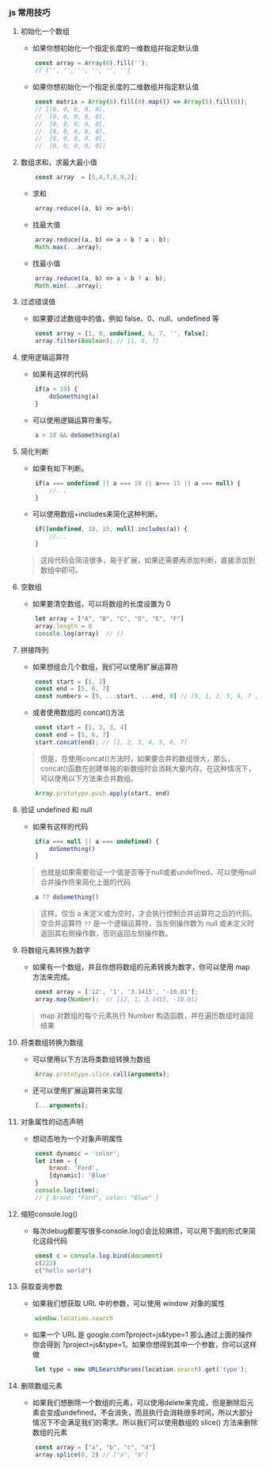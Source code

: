 ### js 常用技巧

1. 初始化一个数组
    - 如果你想初始化一个指定长度的一维数组并指定默认值
    ```js
        const array = Array(6).fill(''); 
        // ['', '', '', '', '', '']
    ```
    - 如果你想初始化一个指定长度的二维数组并指定默认值
    ```js
        const matrix = Array(6).fill(0).map(() => Array(5).fill(0)); 
        // [[0, 0, 0, 0, 0],
        //  [0, 0, 0, 0, 0],
        //  [0, 0, 0, 0, 0],
        //  [0, 0, 0, 0, 0],
        //  [0, 0, 0, 0, 0],
        //  [0, 0, 0, 0, 0]]
    ```

2. 数组求和，求最大最小值
    ```js
        const array  = [5,4,7,8,9,2];
    ```
    - 求和
    ```js
        array.reduce((a, b) => a+b);
    ```
    - 找最大值
    ```js
        array.reduce((a, b) => a > b ? a : b);
        Math.max(...array);
    ```
    - 找最小值
    ```js
        array.reduce((a, b) => a < b ? a: b);
        Math.min(...array);
    ```

3. 过滤错误值
    - 如果要过滤数组中的值，例如 false、0、null、undefined 等
    ```js
        const array = [1, 0, undefined, 6, 7, '', false];
        array.filter(Boolean); // [1, 6, 7]
    ```

4. 使用逻辑运算符
    - 如果有这样的代码
    ```js
        if(a > 10) {
            doSomething(a)
        }
    ```
    - 可以使用逻辑运算符重写。
    ```js
        a > 10 && doSomething(a)
    ```

5. 简化判断
    - 如果有如下判断。
    ```js
        if(a === undefined || a === 10 || a=== 15 || a === null) {
            //...
        }
    ```
    - 可以使用数组+includes来简化这种判断。
    ```js
        if([undefined, 10, 15, null].includes(a)) {
            //...
        }
    ```
    > 这段代码会简洁很多，易于扩展，如果还需要再添加判断，直接添加到数组中即可。

6. 空数组
    - 如果要清空数组，可以将数组的长度设置为 0
    ```js
        let array = ["A", "B", "C", "D", "E", "F"]
        array.length = 0 
        console.log(array)  // []
    ```

7. 拼接阵列
    - 如果想组合几个数组，我们可以使用扩展运算符
    ```js
        const start = [1, 2] 
        const end = [5, 6, 7] 
        const numbers = [9, ...start, ...end, 8] // [9, 1, 2, 5, 6, 7 , 8]
    ```
    - 或者使用数组的 concat()方法
    ```js
        const start = [1, 2, 3, 4] 
        const end = [5, 6, 7] 
        start.concat(end); // [1, 2, 3, 4, 5, 6, 7]
    ```
    > 但是，在使用concat()方法时，如果要合并的数组很大，那么，concat()函数在创建单独的新数组时会消耗大量内存。在这种情况下，可以使用以下方法来合并数组。
    ```js
        Array.prototype.push.apply(start, end)
    ```

8. 验证 undefined 和 null
    - 如果有这样的代码
    ```js
        if(a === null || a === undefined) {
            doSomething()
        }
    ```
    > 也就是如果需要验证一个值是否等于null或者undefined，可以使用null合并操作符来简化上面的代码
    ```js
        a ?? doSomething()
    ```
    > 这样，仅当 a 未定义或为空时，才会执行控制合并运算符之后的代码。空合并运算符 `??` 是一个逻辑运算符，当左侧操作数为 null 或未定义时返回其右侧操作数，否则返回左侧操作数。

9. 将数组元素转换为数字
    - 如果有一个数组，并且你想将数组的元素转换为数字，你可以使用 map 方法来完成。
    ```js
        const array = ['12', '1', '3.1415', '-10.01'];
        array.map(Number);  // [12, 1, 3.1415, -10.01]
    ```
    > map 对数组的每个元素执行 Number 构造函数，并在遍历数组时返回结果

10. 将类数组转换为数组
    - 可以使用以下方法将类数组转换为数组
    ```js
        Array.prototype.slice.call(arguments);
    ```
    - 还可以使用扩展运算符来实现
    ```js
        [...arguments];
    ```

11. 对象属性的动态声明
    - 想动态地为一个对象声明属性
    ```js
        const dynamic = 'color';
        let item = {
            brand: 'Ford',
            [dynamic]: 'Blue'
        }
        console.log(item); 
        // { brand: "Ford", color: "Blue" }
    ```

12. 缩短console.log()
    - 每次debug都要写很多console.log()会比较麻烦，可以用下面的形式来简化这段代码
    ```js
        const c = console.log.bind(document) 
        c(222) 
        c("hello world")
    ```

13. 获取查询参数
    - 如果我们想获取 URL 中的参数，可以使用 window 对象的属性
    ```js
        window.location.search
    ```
    - 如果一个 URL 是 google.com?project=js&type=1 那么通过上面的操作你会得到 ?project=js&type=1。如果你想得到其中一个参数，你可以这样做
    ```js
        let type = new URLSearchParams(location.search).get('type');
    ```

14. 删除数组元素
    - 如果我们想删除一个数组的元素，可以使用delete来完成，但是删除后元素会变成undefined，不会消失，而且执行会消耗很多时间，所以大部分情况下不会满足我们的需求。所以我们可以使用数组的 slice() 方法来删除数组的元素
    ```js
        const array = ["a", "b", "c", "d"] 
        array.splice(0, 2) // ["a", "b"]
    ```
